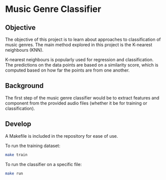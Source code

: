 # Music Genre Classifier

## Objective

The objective of this project is to learn about approaches to classification of music genres. 
The main method explored in this project is the K-nearest neighbours (KNN).

K-nearest neighbours is popularly used for regression and classification. The predictions on the data points are based
on a similarity score, which is computed based on how far the points are from one another.

## Background
The first step of the music genre classifier would be to extract features and component from the provided audio files 
(whether it be for training or classification).


## Develop

A Makefile is included in the repository for ease of use.

To run the training dataset:
```bash
make train
```

To run the classifier on a specific file:
```bash
make run
```

